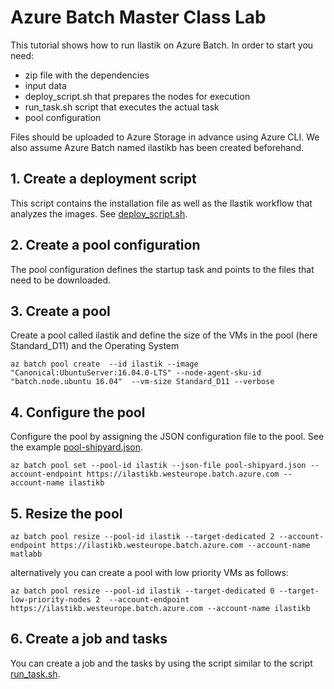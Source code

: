 # Azure Batch Master Class Lab #

This tutorial shows how to run Ilastik on Azure Batch. In order to start you need:
- zip file with the dependencies
- input data
- deploy_script.sh that prepares the nodes for execution
- run_task.sh script that executes the actual task
- pool configuration 

Files should be uploaded to Azure Storage in advance using Azure CLI. We also assume Azure Batch named ilastikb has been created beforehand.

## 1. Create a deployment script  
This script contains the installation file as well as the Ilastik workflow that analyzes the images.
See [deploy_script.sh](deploy_script.sh).

## 2. Create a pool configuration 

The pool configuration defines the startup task and points to the files that need to be downloaded.

## 3. Create a pool

Create a pool called ilastik  and define the size of the VMs in the pool (here Standard_D11) and the Operating System

```az batch pool create  --id ilastik --image "Canonical:UbuntuServer:16.04.0-LTS" --node-agent-sku-id "batch.node.ubuntu 16.04"  --vm-size Standard_D11 --verbose```

## 4. Configure the pool

Configure the pool by assigning the JSON configuration file to the pool. See the example [pool-shipyard.json](pool-shipyard.json).

``` az batch pool set --pool-id ilastik --json-file pool-shipyard.json --account-endpoint https://ilastikb.westeurope.batch.azure.com --account-name ilastikb ```

## 5. Resize the pool

```az batch pool resize --pool-id ilastik --target-dedicated 2 --account-endpoint https://ilastikb.westeurope.batch.azure.com --account-name matlabb```

alternatively you can create a pool with low priority VMs as follows:

```az batch pool resize --pool-id ilastik --target-dedicated 0 --target-low-priority-nodes 2  --account-endpoint https://ilastikb.westeurope.batch.azure.com --account-name ilastikb```

## 6. Create a job and tasks

You can create a job and the tasks by using the script similar to the script [run_task.sh](run_task.sh).




